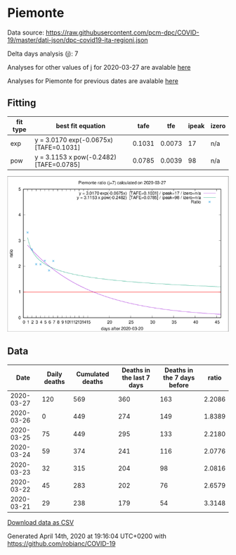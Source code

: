 # Piemonte

Data source: https://raw.githubusercontent.com/pcm-dpc/COVID-19/master/dati-json/dpc-covid19-ita-regioni.json

Delta days analysis (j): 7

Analyses for other values of j for 2020-03-27 are avalable [here](../2020-03-27/README.md)

Analyses for Piemonte for previous dates are avalable [here](../README.md)

## Fitting 
|fit type|best fit equation|tafe|tfe|ipeak|izero|
|-------|-----|--------|------|---|---|
|exp|y = 3.0170 exp(-0.0675x)  [TAFE=0.1031]|0.1031|0.0073|17|n/a|
|pow|y = 3.1153 x pow(-0.2482)  [TAFE=0.0785]|0.0785|0.0039|98|n/a|

![Plot](COVID-19_piemonte_j7_2020-03-27.png)

## Data
|Date|Daily deaths|Cumulated deaths|Deaths in the last 7 days|Deaths in the 7 days before|ratio|
|----|----------|-----------|-------|--------------------|-----|
|2020-03-27|120|569|360|163|2.2086|
|2020-03-26|0|449|274|149|1.8389|
|2020-03-25|75|449|295|133|2.2180|
|2020-03-24|59|374|241|116|2.0776|
|2020-03-23|32|315|204|98|2.0816|
|2020-03-22|45|283|202|76|2.6579|
|2020-03-21|29|238|179|54|3.3148|

[Download data as CSV](COVID-19_piemonte_j7_2020-03-27.csv)

Generated April 14th, 2020 at 19:16:04 UTC+0200 with https://github.com/robianc/COVID-19
